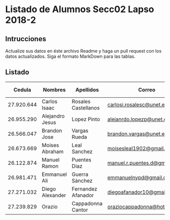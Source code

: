 ﻿# Listado de Alumnos Secc02 Lapso 2018-2
## Intrucciones
Actualize sus datos en éste archivo Readme y haga un pull request con los datos actualizados.  Siga 
el formato MarkDown para las tablas.
## Listado
| Cedula     | Nombres          | Apellidos          | Correo                     | Usuario GitHub |
|------------|------------------|--------------------|----------------------------|----------------|
| 27.920.644 |   Carlos Isaac   | Rosales Castellanos|carlosi.rosalesc@unet.edu.ve|  CarlosRoCa99  |
| 26.955.290 | Alejandro Jesus  | Lopez Pinto        |alejanrdo.lopezp@unet.edu.ve|  AlexUnet      |
| 26.566.047 | Brandon Jose     | Vargas  Rueda      | brandon.vargas@unet.edu.ve |  Ldrago25      |
| 26.673.669 | Moises Abraham   | Leal Sanchez       | moisesleal1902@gmail.com   |  moises1747    |
| 26.122.874 | Manuel Ramon     | Puentes Diaz       |manuel.r.puentes.d@gmail.com|  ManuelPuentes |
| 26.981.471 | Emmanuel Ali     | Guerra Sánchez     | emmanuelnypd@gmail.com     |  eagskunst     |
| 27.271.032 | Diego Alexander  | Fernandez Afanador | diegoafanador10@gmail.com  | diegofer03     |
| 27.239.829 | Orazio           | Cappadonna Cantor  |oraziocappadonna@hotmail.com| orazioc17      |